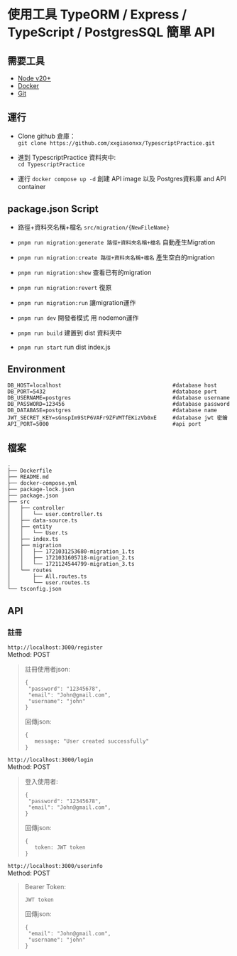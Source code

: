 # 使用工具 TypeORM / Express / TypeScript / PostgresSQL 簡單 API

## 需要工具

- [Node v20+](https://nodejs.org/)
- [Docker](https://www.docker.com/)
- [Git](https://git-scm.com/)

## 運行

- Clone github 倉庫：\
`git clone https://github.com/xxgiasonxx/TypescriptPractice.git`

- 進到 TypescriptPractice 資料夾中: \
`cd TypescriptPractice`

- 運行 `docker compose up -d` 創建 API image 以及 Postgres資料庫 and API container

## package.json Script

- 路徑+資料夾名稱+檔名 `src/migration/{NewFileName}`

- `pnpm run migration:generate 路徑+資料夾名稱+檔名` 自動產生Migration

- `pnpm run migration:create 路徑+資料夾名稱+檔名` 產生空白的migration

- `pnpm run migration:show` 查看已有的migration

- `pnpm run migration:revert` 復原

- `pnpm run migration:run` 讓migration運作

- `pnpm run dev` 開發者模式 用 nodemon運作

- `pnpm run build` 建置到 dist 資料夾中

- `pnpm run start` run dist index.js

## Environment

```
DB_HOST=localhost                                   #database host
DB_PORT=5432                                        #database port
DB_USERNAME=postgres                                #database username
DB_PASSWORD=123456                                  #database password
DB_DATABASE=postgres                                #database name
JWT_SECRET_KEY=sGnspIm9StP6VAFr9ZFVMTfEKizVb0xE     #database jwt 密鑰
API_PORT=5000                                       #api port
```

## 檔案

```
.
├── Dockerfile
├── README.md
├── docker-compose.yml
├── package-lock.json
├── package.json
├── src
│   ├── controller
│   │   └── user.controller.ts
│   ├── data-source.ts
│   ├── entity
│   │   └── User.ts
│   ├── index.ts
│   ├── migration
│   │   ├── 1721031253680-migration_1.ts
│   │   ├── 1721031605718-migration_2.ts
│   │   └── 1721124544799-migration_3.ts
│   └── routes
│       ├── All.routes.ts
│       └── user.routes.ts
└── tsconfig.json
```

## API

### 註冊

`http://localhost:3000/register`\
Method: POST
>註冊使用者json:
>
>```
>{
>  "password": "12345678",
>  "email": "John@gmail.com",
>  "username": "john"
>}
>```
>
>回傳json:
>```
>{
>    message: "User created successfully"
>}
>```

`http://localhost:3000/login`\
Method: POST
>登入使用者:
>
>```
>{
>  "password": "12345678",
>  "email": "John@gmail.com",
>}
>```
>
>回傳json:
>```
>{
>    token: JWT token
>}
>```


`http://localhost:3000/userinfo`\
Method: POST
>Bearer Token: 
>```
>JWT token
>```
>回傳json:
>```
>{
>  "email": "John@gmail.com",
>  "username": "john"
>}
>```